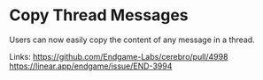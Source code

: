 # Copy Thread Messages

Users can now easily copy the content of any message in a thread.

Links:
https://github.com/Endgame-Labs/cerebro/pull/4998
https://linear.app/endgame/issue/END-3994
